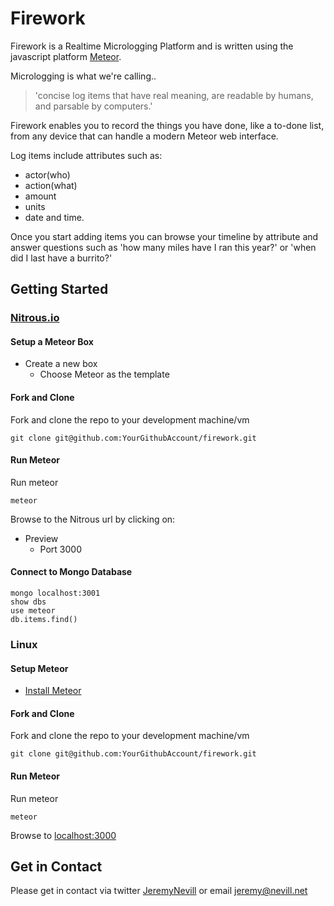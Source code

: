 Firework
========

Firework is a Realtime Micrologging Platform and is written using the javascript platform [Meteor](https://www.meteor.com).


Micrologging is what we're calling..

> 'concise log items that have real meaning, are readable by humans, and parsable by computers.'

Firework enables you to record the things you have done, like a to-done list,
from any device that can handle a modern Meteor web interface.

Log items include attributes such as:

* actor(who)
* action(what)
* amount
* units
* date and time.

Once you start adding items you can browse your timeline by attribute and answer
questions such as 'how many miles have I ran this year?' or 'when did I last have a burrito?'


## Getting Started

### [Nitrous.io](http://nitrous.io)

#### Setup a Meteor Box

* Create a new box
  * Choose Meteor as the template

#### Fork and Clone

Fork and clone the repo to your development machine/vm

```
git clone git@github.com:YourGithubAccount/firework.git
```

#### Run Meteor

Run meteor

```
meteor
```

Browse to the Nitrous url by clicking on:
* Preview
  * Port 3000

#### Connect to Mongo Database

```
mongo localhost:3001       
show dbs
use meteor
db.items.find()
```


### Linux

#### Setup Meteor

* [Install Meteor](https://www.meteor.com/install)

#### Fork and Clone

Fork and clone the repo to your development machine/vm

```
git clone git@github.com:YourGithubAccount/firework.git
```

#### Run Meteor

Run meteor

```
meteor
```

Browse to [localhost:3000](http://localhost:3000)



## Get in Contact

Please get in contact via twitter [JeremyNevill](https://twitter.com/JeremyNevill) or
email [jeremy@nevill.net](mailto:jeremy@nevill.net)






